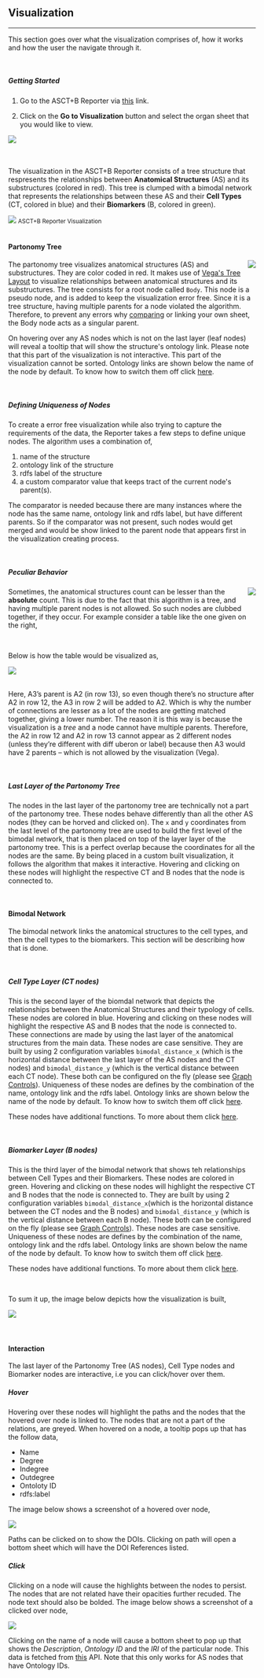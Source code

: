 ## Visualization
---

This section goes over what the visualization comprises of, how it works and how the user the navigate through it.

<br>

##### Getting Started

1. Go to the ASCT+B Reporter via [this](https://ccf-asct-reporter.netlify.app/v2/) link.

2. Click on the **Go to Visualization** button and select the organ sheet that you would like to view.

<img src="assets/docs/visualization/gotovis.png" class="md-img p-2 w-25">

<br>
<br>
<br>


The visualization in the ASCT+B Reporter consists of a tree structure that respresents the relationships between **Anatomical Structures** (AS) and its substructures (colored in red). This tree is clumped with a bimodal network that represents the relationships between these AS and their **Cell Types** (CT, colored in blue) and their **Biomarkers** (B, colored in green).

<div class="text-center"> 
  <img src="assets/docs/visualization/vis1.png" class="md-img p-2 w-100">
  <small>ASCT+B Reporter Visualization</small>
</div>

<br>

#### Partonomy Tree

<img src="assets/docs/visualization/partonomy.png" class="md-img p-2 w-25 ml-5" align="right">

The partonomy tree visualizes anatomical structures (AS) and substructures. They are color coded in red. It makes use of [Vega's Tree Layout](https://vega.github.io/vega/examples/tree-layout/) to visualize relationships between anatomical structures and its substructures. The tree consists for a root node called `Body`. This node is a pseudo node, and is added to keep the visualization error free. Since it is a tree structure, having multiple parents for a node violated the algorithm. Therefore, to prevent any errors why [comparing](https://github.com/hubmapconsortium/ccf-asct-reporter/wiki/Compare) or linking your own sheet, the Body node acts as a singular parent.

On hovering over any AS nodes which is not on the last layer (leaf nodes) will reveal a tooltip that will show the structure's ontology link. Please note that this part of the visualization is not interactive. This part of the visualization cannot be sorted. Ontology links are shown below the name of the node by default. To know how to switch them off click [here](/docs?id=5).

<br>


##### Defining Uniqueness of Nodes

To create a error free visualization while also trying to capture the requirements of the data, the Reporter takes a few steps to define unique nodes. The algorithm uses a combination of,
1. name of the structure
2. ontology link of the structure
3. rdfs label of the structure
4. a custom comparator value that keeps tract of the current node's parent(s).

The comparator is needed because there are many instances where the node has the same name, ontology link and rdfs label, but have different parents. So if the comparator was not present, such nodes would get merged and would be show linked to the parent node that appears first in the visualization creating process. 

<br>

##### Peculiar Behavior

<img src="assets/docs/visualization/peculiar-table.png" class="md-img p-2 w-25" align="right">

Sometimes, the anatomical structures count can be lesser than the **absolute** count. This is due to the fact that this algorithm is a tree, and having multiple parent nodes is not allowed. So such nodes are clubbed together, if they occur. For example consider a table like the one given on the right,

<br>

Below is how the table would be visualized as,

<img src="assets/docs/visualization/peculiar-vis.png" class="md-img p-2 w-25">

<br>
<br>

Here, A3’s parent is A2 (in row 13), so even though there’s no structure after A2 in row 12, the A3 in row 2 will be added to A2. Which is why the number of connections are lesser as a lot of the nodes are getting matched together, giving a lower number. The reason it is this way is because the visualization is a *tree* and a node cannot have multiple parents. Therefore, the A2 in row 12 and A2 in row 13 cannot appear as 2 different nodes (unless they’re different with diff uberon or label) because then A3 would have 2 parents – which is not allowed by the visualization (Vega).

<br>

##### Last Layer of the Partonomy Tree

The nodes in the last layer of the partonomy tree are technically not a part of the partonomy tree. These nodes behave differently than all the other AS nodes (they can be horved and clicked on). The `x` and `y` coordinates from the last level of the partonomy tree are used to build the first level of the bimodal network, that is then placed on top of the layer layer of the partonomy tree. This is a perfect overlap because the coordinates for all the nodes are the same. By being placed in a custom built visualization, it follows the algorithm that makes it interactive. Hovering and clicking on these nodes will highlight the respective CT and B nodes that the node is connected to.

<br>

#### Bimodal Network

The bimodal network links the anatomical structures to the cell types, and then the cell types to the biomarkers. This section will be describing how that is done.

<br>

##### Cell Type Layer (CT nodes)

This is the second layer of the biomdal network that depicts the relationships between the Anatomical Structures and their typology of cells. These nodes are colored in blue. Hovering and clicking on these nodes will highlight the respective AS and B nodes that the node is connected to. These connections are made by using the last layer of the anatomical structures from the main data. These nodes are case sensitive. They are built by using 2 configuration variables `bimodal_distance_x` (which is the horizontal distance between the last layer of the AS nodes and the CT nodes) and `bimodal_distance_y` (which is the vertical distance between each CT node). These both can be configured on the fly (please see [Graph Controls](/docs?id=5)). Uniqueness of these nodes are defines by the combination of the name, ontology link and the rdfs label. Ontology links are shown below the name of the node by default. To know how to switch them off click [here](/docs?id=5).

These nodes have additional functions. To more about them click [here](/docs?id=4). 

<br>

##### Biomarker Layer (B nodes)

This is the third layer of the bimodal network that shows teh relationships between Cell Types and their Biomarkers. These nodes are colored in green.  Hovering and clicking on these nodes will highlight the respective CT and B nodes that the node is connected to. They are built by using 2 configuration variables `bimodal_distance_x`(which is the horizontal distance between the CT nodes and the B nodes) and `bimodal_distance_y` (which is the vertical distance between each B node). These both can be configured on the fly (please see [Graph Controls](/docs?id=5)). These nodes are case sensitive. Uniqueness of these nodes are defines by the combination of the name, ontology link and the rdfs label.  Ontology links are shown below the name of the node by default. To know how to switch them off click [here](/docs?id=5).

These nodes have additional functions. To more about them click [here](/docs?id=4).

<br> 

To sum it up, the image below depicts how the visualization is built,


<img src="assets/docs/visualization/workflow.png" class="md-img p-2 w-100">


<br>
<br>
<br>

#### Interaction

The last layer of the Partonomy Tree (AS nodes), Cell Type nodes and Biomarker nodes are interactive, i.e you can click/hover over them. 

##### Hover

Hovering over these nodes will highlight the paths and the nodes that the hovered over node is linked to. The nodes that are not a part of the relations, are greyed. When hovered on a node, a tooltip pops up that has the follow data,

- Name
- Degree
- Indegree
- Outdegree
- Ontoloty ID
- rdfs:label

The image below shows a screenshot of a hovered over node,

<img src="assets/docs/visualization/hover.png" class="md-img p-2 w-50">

<br>

Paths can be clicked on to show the DOIs. Clicking on path will open a bottom sheet which will have the DOI References listed.


##### Click

Clicking on a node will cause the highlights between the nodes to persist. The nodes that are not related have their opacities further recuded. The node text should also be bolded. The image below shows a screenshot of a clicked over node,

<img src="assets/docs/visualization/click.png" class="md-img p-2 w-50">

<br>

Clicking on the name of a node will cause a bottom sheet to pop up that shows the *Description*, *Ontology ID* and the *IRI* of the particular node. This data is fetched from [this](https://www.ebi.ac.uk/) API. Note that this only works for AS nodes that have Ontology IDs.